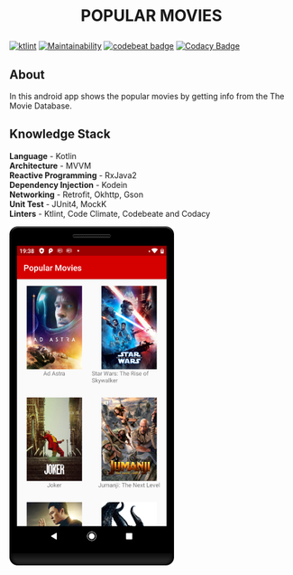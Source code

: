 # <p align=center>POPULAR MOVIES</p>

[![ktlint](https://img.shields.io/badge/code%20style-%E2%9D%A4-FF4081.svg)](https://ktlint.github.io/)
[![Maintainability](https://api.codeclimate.com/v1/badges/7ea73aad36c90b85673c/maintainability)](https://codeclimate.com/github/joaolfp/PopularMovies/maintainability)
[![codebeat badge](https://codebeat.co/badges/bc001840-231a-494f-8b25-54df65cd53c3)](https://codebeat.co/projects/github-com-joaolfp-popularmovies-master)
[![Codacy Badge](https://api.codacy.com/project/badge/Grade/8dd5c76c7a0b43f9acc959ccea33ae8b)](https://www.codacy.com/manual/joaolucasfp2001/PopularMovies?utm_source=github.com&amp;utm_medium=referral&amp;utm_content=joaolfp/PopularMovies&amp;utm_campaign=Badge_Grade)

## About
In this android app shows the popular movies by getting info from the The Movie Database.

## Knowledge Stack
<b>Language</b> - Kotlin <br>
<b>Architecture</b> - MVVM <br>
<b>Reactive Programming</b> - RxJava2 <br>
<b>Dependency Injection</b> - Kodein <br>
<b>Networking</b> - Retrofit, Okhttp, Gson <br>
<b>Unit Test</b> - JUnit4, MockK <br>
<b>Linters</b> - Ktlint, Code Climate, Codebeate and Codacy

<img src="https://github.com/joaolfp/PopularMovies/blob/master/.github/home.png" height="600px">
